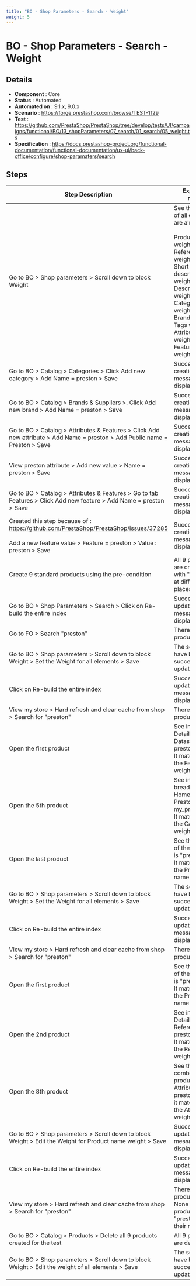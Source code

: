 ```yaml
---
title: "BO - Shop Parameters - Search - Weight"
weight: 5
---
```


# BO - Shop Parameters - Search - Weight
## Details
* **Component** : Core
* **Status** : Automated
* **Automated on** : 9.1.x, 9.0.x
* **Scenario** : https://forge.prestashop.com/browse/TEST-1129
* **Test** : https://github.com/PrestaShop/PrestaShop/tree/develop/tests/UI/campaigns/functional/BO/13_shopParameters/07_search/01_search/05_weight.ts
* **Specification** : https://docs.prestashop-project.org/functional-documentation/functional-documentation/ux-ui/back-office/configure/shop-paramaters/search

## Steps
| Step Description | Expected result |
| ----- | ----- |
| Go to BO > Shop parameters > Scroll down to block Weight | See the weight of all elements are already set.<br><br>Product name weight: 6<br>Reference weight: 10<br>Short description weight: 1<br>Description weight: 1<br>Category weight: 3<br>Brand weight: 3<br>Tags weight: 4<br>Attributes weight: 2<br>Features weight: 2 |
| Go to BO > Catalog > Categories > Click Add new category > Add Name = preston > Save | Successful creation message is displayed |
| Go to BO > Catalog > Brands & Suppliers >. Click Add new brand > Add Name = preston > Save | Successful creation message is displayed |
| Go to BO > Catalog > Attributes & Features > Click Add new attribute > Add Name = preston > Add Public name = Preston > Save | Successful creation message is displayed |
| View preston attribute > Add new value > Name = preston > Save | Successful creation message is displayed |
| Go to BO > Catalog > Attributes & Features > Go to tab Features > Click Add new feature > Add Name = preston > Save | Successful creation message is displayed |
| Created this step because of : https://github.com/PrestaShop/PrestaShop/issues/37285<br><br>Add a new feature value > Feature = preston > Value : preston > Save | Successful creation message is displayed |
| Create 9 standard products using the pre-condition | All 9 products are created with "preston" at different places |
| Go to BO > Shop Parameters > Search > Click on Re-build the entire index | Successful update message displayed |
| Go to FO > Search "preston" | There are 9 products. |
| Go to BO > Shop parameters > Scroll down to block Weight > Set the Weight for all elements > Save | The settings have been successfully updated. |
| Click on Re-build the entire index | Successful update message displayed |
| View my store > Hard refresh and clear cache from shop > Search for "preston" | There are 9 products. |
| Open the first product | See in Product Details block : Datasheet -> preston/preston<br>It matches with the Feature weight : 9 |
| Open the 5th product | See in the breadcrumb : Home > Preston > my_product<br>It matches with the Category weight : 5 |
| Open the last product | See the name of the product is "preston"<br>It matches wit the Product name weight : 1 |
| Go to BO > Shop parameters > Scroll down to block Weight > Set the Weight for all elements > Save | The settings have been successfully updated. |
| Click on Re-build the entire index | Successful update message displayed |
| View my store > Hard refresh and clear cache from shop > Search for "preston" | There are 9 products. |
| Open the first product | See the name of the product is "preston"<br>It matches wit the Product name weight : 9 |
| Open the 2nd product | See in Product Details block : Reference -> preston<br>It matches with the Reference weight : 8 |
| Open the 8th product | See that it is a combination product with Attribute preston<br>it matches with the Attributes weight : 2 |
| Go to BO > Shop parameters > Scroll down to block Weight > Edit the Weight for Product name weight > Save | Successful update message is displayed |
| Click on Re-build the entire index | Successful update message displayed |
| View my store > Hard refresh and clear cache from shop > Search for "preston" | There are 8 products.<br>None of the product have "preston" in their name |
| Go to BO > Catalog > Products > Delete all 9 products created for the test | All 9 products are deleted |
| Go to BO > Shop parameters > Scroll down to block Weight > Edit the weight of all elements > Save | The settings have been successfully updated. |
